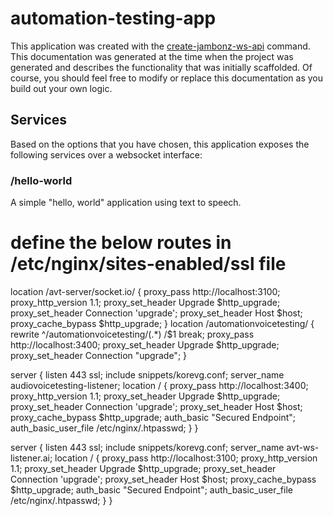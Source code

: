 # automation-testing-app

This application was created with the [create-jambonz-ws-api](https://www.npmjs.com/package/create-jambonz-ws-app) command.  This documentation was generated at the time when the project was generated and describes the functionality that was initially scaffolded.  Of course, you should feel free to modify or replace this documentation as you build out your own logic.

## Services

Based on the options that you have chosen, this application exposes the following services over a websocket interface:

### /hello-world
A simple "hello, world" application using text to speech.


# define the below routes in /etc/nginx/sites-enabled/ssl file
location /avt-server/socket.io/ {
      proxy_pass http://localhost:3100;
      proxy_http_version 1.1;
      proxy_set_header Upgrade $http_upgrade;
      proxy_set_header Connection 'upgrade';
      proxy_set_header Host $host;
      proxy_cache_bypass $http_upgrade;
    }
    location /automationvoicetesting/ {
            rewrite ^/automationvoicetesting/(.*) /$1  break;
            proxy_pass http://localhost:3400;
            proxy_set_header Upgrade $http_upgrade;
            proxy_set_header Connection "upgrade";
     }




server {
  listen 443 ssl;
  include snippets/korevg.conf;
  server_name audiovoicetesting-listener;
  location / {
    proxy_pass http://localhost:3400;
    proxy_http_version 1.1;
    proxy_set_header Upgrade $http_upgrade;
    proxy_set_header Connection 'upgrade';
    proxy_set_header Host $host;
    proxy_cache_bypass $http_upgrade;
    auth_basic "Secured Endpoint";
    auth_basic_user_file /etc/nginx/.htpasswd;
  }
}

server {
  listen 443 ssl;
  include snippets/korevg.conf;
  server_name avt-ws-listener.ai;
  location / {
    proxy_pass http://localhost:3100;
    proxy_http_version 1.1;
    proxy_set_header Upgrade $http_upgrade;
    proxy_set_header Connection 'upgrade';
    proxy_set_header Host $host;
    proxy_cache_bypass $http_upgrade;
    auth_basic "Secured Endpoint";
    auth_basic_user_file /etc/nginx/.htpasswd;
  }
}
